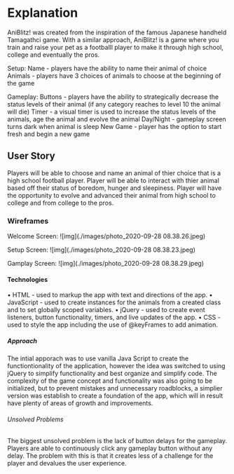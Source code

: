 # Explanation
AniBlitz! was created from the inspiration of the famous Japanese handheld Tamagathci game. With a similar approach, AniBlitz! is a game where you train and raise your pet as a footballl player to make it through high school, college and eventually the pros.

Setup:
Name - players have the ability to name their animal of choice
Animals - players have 3 choices of animals to choose at the beginning of the game

Gameplay:
Buttons - players have the ability to strategically decrease the status levels of their animal (if any category reaches to level 10 the animal will die)
Timer - a visual timer is used to increase the status levels of the animals, age the animal and evolve the animal
Day/Night - gameplay screen turns dark when animal is sleep
New Game - player has the option to start fresh and begin a new game 

## User Story
Players will be able to choose and name an animal of thier choice that is a high school football player.
Player will be able to interact with thier animal based off their status of boredom, hunger and sleepiness.
Player will have the opportunity to evolve and advanced their animal from high school to college and from college to the pros.

### Wireframes
Welcome Screen:
![img](./images/photo_2020-09-28 08.38.26.jpeg)

Setup Screen:
![img](./images/photo_2020-09-28 08.38.23.jpeg)

Gamplay Screen:
![img](./images/photo_2020-09-28 08.38.29.jpeg)

#### Technologies
• HTML - used to markup the app with text and directions of the app.
• JavaScript - used to create instances for the animals from a created class and to set globally scoped variables.
• jQuery - used to create event listeners, button functionality, timers, and live updates of the app.
• CSS - used to style the app including the use of @keyFrames to add animation.

##### Approach
The intial apporach was to use vanilla Java Script to create the functiontionality of the application, however the idea was switched to using jQuery to simplify functionality and best organize and simplify code. The complexity of the game concept and functionality was also going to be initialized, but to prevent mistakes and unnecessary roadblocks, a simplier version was establish to create a foundation of the app, which will in result have plenty of areas of growth and improvements.

###### Unsolved Problems
The biggest unsolved problem is the lack of button delays for the gameplay. Players are able to continuously click any gameplay button without any delay. The problem with this is that it creates less of a challenge for the player and devalues the user experience. 
